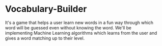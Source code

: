 # Vocabulary-Builder
It's a game that helps a user learn new words in a fun way through which word will be guessed even without knowing the word. We'll be implementing Machine Learning algorithms which learns from the user and gives a word matching up to their level.
